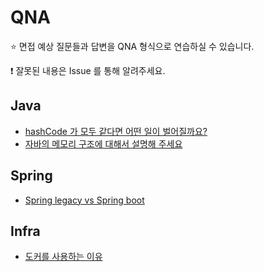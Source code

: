 # QNA

⭐ 면접 예상 질문들과 답변을 QNA 형식으로 연습하실 수 있습니다.

❗ 잘못된 내용은 Issue 를 통해 알려주세요.

## Java

- [hashCode 가 모두 같다면 어떤 일이 벌어질까요?](https://github.com/NKLCWDT/cs/blob/main/QNA/contents/Java_hashCode%20%EA%B0%92%EC%9D%B4%20%EB%AA%A8%EB%91%90%20%EA%B0%99%EB%8B%A4%EB%A9%B4%3F_%EC%A0%95%ED%98%B8.md)
- [자바의 메모리 구조에 대해서 설명해 주세요](https://github.com/NKLCWDT/cs/blob/main/QNA/contents/Java_%EB%A9%94%EB%AA%A8%EB%A6%AC%EA%B5%AC%EC%A1%B0_%EC%A0%95%ED%98%B8.md)

## Spring

- [Spring legacy vs Spring boot](https://github.com/NKLCWDT/cs/blob/main/QNA/contents/Spring_%EC%8A%A4%ED%94%84%EB%A7%81vs%EC%8A%A4%ED%94%84%EB%A7%81%EB%B6%80%ED%8A%B8_%EC%A0%95%ED%98%B8.md)

## Infra

- [도커를 사용하는 이유](https://github.com/NKLCWDT/cs/blob/main/QNA/contents/Infra_%EB%8F%84%EC%BB%A4%EB%A5%BC%20%EC%82%AC%EC%9A%A9%ED%95%98%EB%8A%94%20%EC%9D%B4%EC%9C%A0_%EC%A0%95%ED%98%B8.md)
